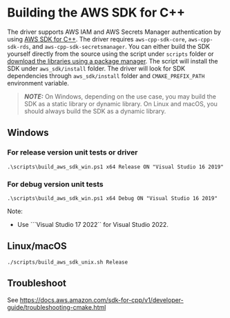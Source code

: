 # Building the AWS SDK for C++
The driver supports AWS IAM and AWS Secrets Manager authentication by using [AWS SDK for C++](https://docs.aws.amazon.com/sdk-for-cpp/). The driver requires `aws-cpp-sdk-core`, `aws-cpp-sdk-rds`, and `aws-cpp-sdk-secretsmanager`. You can either build the SDK yourself directly from the source using the script under `scripts` folder or [download the libraries using a package manager](https://docs.aws.amazon.com/sdk-for-cpp/v1/developer-guide/sdk-from-pm.html). The script will install the SDK under `aws_sdk/install` folder. The driver will look for SDK dependencies through `aws_sdk/install` folder and `CMAKE_PREFIX_PATH` environment variable.
> **_NOTE:_** On Windows, depending on the use case, you may build the SDK as a static library or dynamic library. On Linux and macOS, you should always build the SDK as a dynamic library.

## Windows
### For release version unit tests or driver
```
.\scripts\build_aws_sdk_win.ps1 x64 Release ON "Visual Studio 16 2019"
```
### For debug version unit tests
```
.\scripts\build_aws_sdk_win.ps1 x64 Debug ON "Visual Studio 16 2019"
```
Note:
- Use ```Visual Studio 17 2022`` for Visual Studio 2022. 

## Linux/macOS
```
./scripts/build_aws_sdk_unix.sh Release
```

## Troubleshoot
See https://docs.aws.amazon.com/sdk-for-cpp/v1/developer-guide/troubleshooting-cmake.html